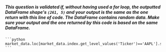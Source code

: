 ##### This question is validated if, without having used a for loop, the outputted DataFrame shape's `(261, 5)` and your output is the same as the one return with this line of code. The DataFrame contains random data. Make sure your output and the one returned by this code is based on the same DataFrame.

    ```python
    market_data.loc[market_data.index.get_level_values('Ticker')=='AAPL'].sort_index().pct_change()
    ```

